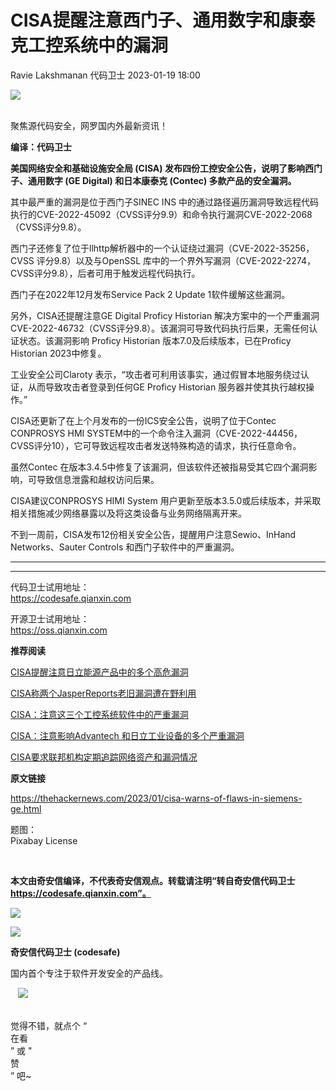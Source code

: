 #  CISA提醒注意西门子、通用数字和康泰克工控系统中的漏洞   
Ravie Lakshmanan  代码卫士   2023-01-19 18:00  
  
![](https://mmbiz.qpic.cn/mmbiz_gif/Az5ZsrEic9ot90z9etZLlU7OTaPOdibteeibJMMmbwc29aJlDOmUicibIRoLdcuEQjtHQ2qjVtZBt0M5eVbYoQzlHiaw/640?wx_fmt=gif "")  
  
   
聚焦源代码安全，网罗国内外最新资讯！  
  
**编译：代码卫士**  
  
**美国网络安全和基础设施安全局 (CISA) 发布四份工控安全公告，说明了影响西门子、通用数字 (GE Digital) 和日本康泰克 (Contec) 多款产品的安全漏洞。**  
  
  
  
其中最严重的漏洞是位于西门子SINEC INS 中的通过路径遍历漏洞导致远程代码执行的CVE-2022-45092（CVSS评分9.9）和命令执行漏洞CVE-2022-2068（CVSS评分9.8）。  
  
西门子还修复了位于llhttp解析器中的一个认证绕过漏洞（CVE-2022-35256，CVSS 评分9.8）以及与OpenSSL 库中的一个界外写漏洞（CVE-2022-2274，CVSS评分9.8），后者可用于触发远程代码执行。  
  
西门子在2022年12月发布Service Pack 2 Update 1软件缓解这些漏洞。  
  
另外，CISA还提醒注意GE Digital Proficy Historian 解决方案中的一个严重漏洞CVE-2022-46732（CVSS评分9.8）。该漏洞可导致代码执行后果，无需任何认证状态。该漏洞影响 Proficy Historian 版本7.0及后续版本，已在Proficy Historian 2023中修复。  
  
工业安全公司Claroty 表示，“攻击者可利用该事实，通过假冒本地服务绕过认证，从而导致攻击者登录到任何GE Proficy Historian 服务器并使其执行越权操作。”  
  
CISA还更新了在上个月发布的一份ICS安全公告，说明了位于Contec CONPROSYS HMI SYSTEM中的一个命令注入漏洞（CVE-2022-44456，CVSS评分10），它可导致远程攻击者发送特殊构造的请求，执行任意命令。  
  
虽然Contec 在版本3.4.5中修复了该漏洞，但该软件还被指易受其它四个漏洞影响，可导致信息泄露和越权访问后果。  
  
CISA建议CONPROSYS HIMI System 用户更新至版本3.5.0或后续版本，并采取相关措施减少网络暴露以及将这类设备与业务网络隔离开来。  
  
不到一周前，CISA发布12份相关安全公告，提醒用户注意Sewio、InHand Networks、Sauter Controls 和西门子软件中的严重漏洞。  
  
****  
****  
代码卫士试用地址：  
https://codesafe.qianxin.com  
  
开源卫士试用地址：  
https://oss.qianxin.com  
  
  
  
  
  
  
  
  
  
  
  
  
**推荐阅读**  
  
[CISA提醒注意日立能源产品中的多个高危漏洞](http://mp.weixin.qq.com/s?__biz=MzI2NTg4OTc5Nw==&mid=2247515233&idx=2&sn=df29998bb260f1c274b561d8d33c1ed7&chksm=ea948d0bdde3041d86dd780d173b82a65374d35b5fc063d67de6fb5a4dde1e81e6b3d7805a8c&scene=21#wechat_redirect)  
  
  
[CISA称两个JasperReports老旧漏洞遭在野利用](http://mp.weixin.qq.com/s?__biz=MzI2NTg4OTc5Nw==&mid=2247515167&idx=2&sn=20af92858a0c19feb709a6d9fe2b8626&chksm=ea948d75dde3046329314ec3cdf0d4402e72468464a1d691d7674006d19ac7af82207ad2f131&scene=21#wechat_redirect)  
  
  
[CISA：注意这三个工控系统软件中的严重漏洞](http://mp.weixin.qq.com/s?__biz=MzI2NTg4OTc5Nw==&mid=2247514414&idx=3&sn=dd3d82b3a03b5b06090e5bc38014da44&chksm=ea948844dde301521b0cb907cb7dc3aadabd0e9a46e67d5b3855a850f580c0124798fa2504ec&scene=21#wechat_redirect)  
  
  
[CISA：注意影响Advantech 和日立工业设备的多个严重漏洞](http://mp.weixin.qq.com/s?__biz=MzI2NTg4OTc5Nw==&mid=2247514269&idx=3&sn=42277be117ca4047c20dedbf1712beee&chksm=ea9489f7dde300e1a90950387af6f1655ca62e307fbb6644d0534ad880c3e4b3c475bed3e5fa&scene=21#wechat_redirect)  
  
  
[CISA要求联邦机构定期追踪网络资产和漏洞情况](http://mp.weixin.qq.com/s?__biz=MzI2NTg4OTc5Nw==&mid=2247514137&idx=2&sn=3d803ae8e1029afd224613643defdb11&chksm=ea948973dde3006536a10f203f81bedae2b006911e312c4e70bd28d1aded4a00ee678ac3c714&scene=21#wechat_redirect)  
  
  
  
  
**原文链接**  
  
https://thehackernews.com/2023/01/cisa-warns-of-flaws-in-siemens-ge.html  
  
  
题图：  
Pixabay License  
  
‍  
  
  
  
**本文由奇安信编译，不代表奇安信观点。转载请注明“转自奇安信代码卫士 https://codesafe.qianxin.com”。**  
  
  
  
  
![](https://mmbiz.qpic.cn/mmbiz_jpg/oBANLWYScMSf7nNLWrJL6dkJp7RB8Kl4zxU9ibnQjuvo4VoZ5ic9Q91K3WshWzqEybcroVEOQpgYfx1uYgwJhlFQ/640?wx_fmt=jpeg "")  
  
![](https://mmbiz.qpic.cn/mmbiz_jpg/oBANLWYScMSN5sfviaCuvYQccJZlrr64sRlvcbdWjDic9mPQ8mBBFDCKP6VibiaNE1kDVuoIOiaIVRoTjSsSftGC8gw/640?wx_fmt=jpeg "")  
  
**奇安信代码卫士 (codesafe)**  
  
国内首个专注于软件开发安全的产品线。  
  
   ![](https://mmbiz.qpic.cn/mmbiz_gif/oBANLWYScMQ5iciaeKS21icDIWSVd0M9zEhicFK0rbCJOrgpc09iaH6nvqvsIdckDfxH2K4tu9CvPJgSf7XhGHJwVyQ/640?wx_fmt=gif "")  
  
   
觉得不错，就点个 “  
在看  
” 或 "  
赞  
” 吧~  
  
